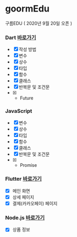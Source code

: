 # goormEdu
구름EDU ( 2020년 9월 20일 오픈 )

### Dart [바로가기](https://github.com/doyle-flutter/goormEdu/blob/main/dart.dart)
- [x] 작성 방법
- [x] 변수
- [x] 상수
- [x] 타입
- [x] 함수
- [x] 클래스
- [x] 반복문 및 조건문
- [x] * Future

### JavaScript
- [x] 변수
- [x] 상수
- [x] 타입
- [x] 함수
- [x] 클래스
- [x] 반복문 및 조건문
- [x] * Promise

### Flutter [바로가기](https://github.com/doyle-flutter/goormEdu/tree/main/flutter)
- [x] 메인 화면
- [x] 상세 페이지
- [x] 결제(카카오페이) 페이지

### Node.js [바로가기](https://github.com/doyle-flutter/goormEdu/blob/main/nodejs/app.js)
- [x] 상품 정보
